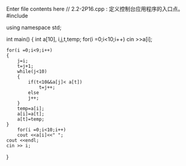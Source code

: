 Enter file contents here
// 2.2-2P16.cpp : 定义控制台应用程序的入口点。
#include<iostream>

using namespace std;

int main()
{
	int a[10], i,j,t,temp;
	for(i =0;i<10;i++)
		cin >>a[i];

	for(i =0;i<9;i++)
	{
		j=i;
		t=j+1;
		while(j<10)
		{
			if(t<10&&a[j]< a[t])
				t=j++;
			else
			j++;
		}
		temp=a[i];
		a[i]=a[t];
		a[t]=temp;
	}
		for(i =0;i<10;i++)
		cout <<a[i]<<" ";
	cout <<endl;
	cin >> i;
}


